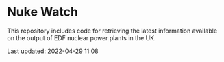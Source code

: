 # Nuke Watch

This repository includes code for retrieving the latest information available on the output of EDF nuclear power plants in the UK.

Last updated: 2022-04-29 11:08